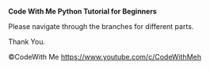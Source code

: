 **Code With Me Python Tutorial for Beginners**

Please navigate through the branches for different parts.

Thank You.

©CodeWith Me https://www.youtube.com/c/CodeWithMeh

